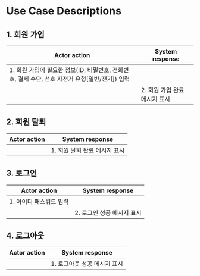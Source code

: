 # Use Case Descriptions

## 1. 회원 가입

| Actor action | System response |
| --- | --- |
| 1. 회원 가입에 필요한 정보(ID, 비밀번호, 전화번호, 결제 수단, 선호 자전거 유형[일반/전기]) 입력 | |
| | 2. 회원 가입 완료 메시지 표시 |

## 2. 회원 탈퇴

| Actor action | System response |
| --- | --- |
| | 1. 회원 탈퇴 완료 메시지 표시 |

## 3. 로그인

| Actor action | System response |
| --- | --- |
| 1. 아이디 패스워드 입력 | |
| | 2. 로그인 성공 메시지 표시 |

## 4. 로그아웃

| Actor action | System response |
| --- | --- |
| | 1. 로그아웃 성공 메시지 표시 |
